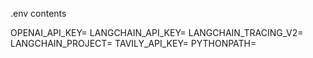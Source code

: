 .env contents

OPENAI_API_KEY=
LANGCHAIN_API_KEY=
LANGCHAIN_TRACING_V2=
LANGCHAIN_PROJECT=
TAVILY_API_KEY=
PYTHONPATH=
